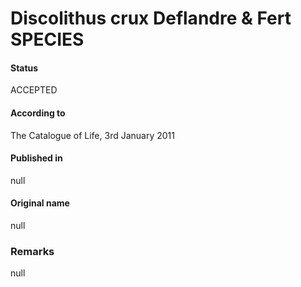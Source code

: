 Discolithus crux Deflandre & Fert SPECIES
=======

#### Status
ACCEPTED

#### According to
The Catalogue of Life, 3rd January 2011

#### Published in
null

#### Original name
null

### Remarks
null